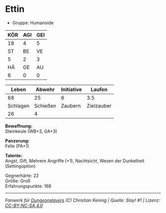 # Ettin  
- Gruppe: Humanoide  

| KÖR | AGI | GEI |  
| --- | --- | --- |  
| 18  | 4   | 5   |
| ST  | BE  | VE  |  
| 5   | 2   | 3   |
| HÄ  | GE  | AU  |  
| 6   | 0   | 0   |


| Leben    | Abwehr   | Initiative | Laufen     |
| -------- | -------- | ---------- | ---------- |
| 68       | 25       | 6          | 3.5        |
| Schlagen | Schießen | Zaubern    | Zielzauber |
| 26       | 4        |            |            |

**Bewaffnung:**  
Steinkeule (WB+3, GA+3)

**Panzerung:**  
Felle (PA+1)

**Talente:**  
Angst, Gift, Mehrere Angriffe (+1), Nachtsicht, Wesen der Dunkelheit (Settingoption)

Gegnerhärte: 22  
Größe: Groß  
Erfahrungspunkte: 168  



___
*Fanwerk für [Dungeonslayers](https://www.dungeonslayers.net/) (C) Christian Kennig | Quelle: Slay! #1 | Lizenz: [CC-BY-NC-SA 4.0](https://creativecommons.org/licenses/by-nc-sa/4.0/deed.de)*